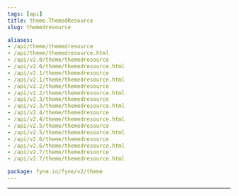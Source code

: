 ```yaml
---
tags: [api]
title: theme.ThemedResource
slug: themedresource

aliases:
- /api/theme/themedresource
- /api/theme/themedresource.html
- /api/v2.0/theme/themedresource
- /api/v2.0/theme/themedresource.html
- /api/v2.1/theme/themedresource
- /api/v2.1/theme/themedresource.html
- /api/v2.2/theme/themedresource
- /api/v2.2/theme/themedresource.html
- /api/v2.3/theme/themedresource
- /api/v2.3/theme/themedresource.html
- /api/v2.4/theme/themedresource
- /api/v2.4/theme/themedresource.html
- /api/v2.5/theme/themedresource
- /api/v2.5/theme/themedresource.html
- /api/v2.6/theme/themedresource
- /api/v2.6/theme/themedresource.html
- /api/v2.7/theme/themedresource
- /api/v2.7/theme/themedresource.html

package: fyne.io/fyne/v2/theme
---
```



---
